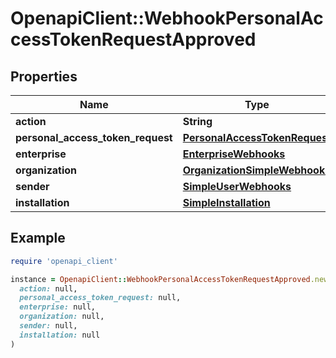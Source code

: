 # OpenapiClient::WebhookPersonalAccessTokenRequestApproved

## Properties

| Name | Type | Description | Notes |
| ---- | ---- | ----------- | ----- |
| **action** | **String** |  |  |
| **personal_access_token_request** | [**PersonalAccessTokenRequest**](PersonalAccessTokenRequest.md) |  |  |
| **enterprise** | [**EnterpriseWebhooks**](EnterpriseWebhooks.md) |  | [optional] |
| **organization** | [**OrganizationSimpleWebhooks**](OrganizationSimpleWebhooks.md) |  |  |
| **sender** | [**SimpleUserWebhooks**](SimpleUserWebhooks.md) |  |  |
| **installation** | [**SimpleInstallation**](SimpleInstallation.md) |  |  |

## Example

```ruby
require 'openapi_client'

instance = OpenapiClient::WebhookPersonalAccessTokenRequestApproved.new(
  action: null,
  personal_access_token_request: null,
  enterprise: null,
  organization: null,
  sender: null,
  installation: null
)
```

